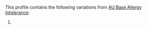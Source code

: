 This profile contains the following variations from [AU Base Allergy Intolerance](http://build.fhir.org/ig/hl7au/au-fhir-base/StructureDefinition-au-allergyintolerance.html):

1.
